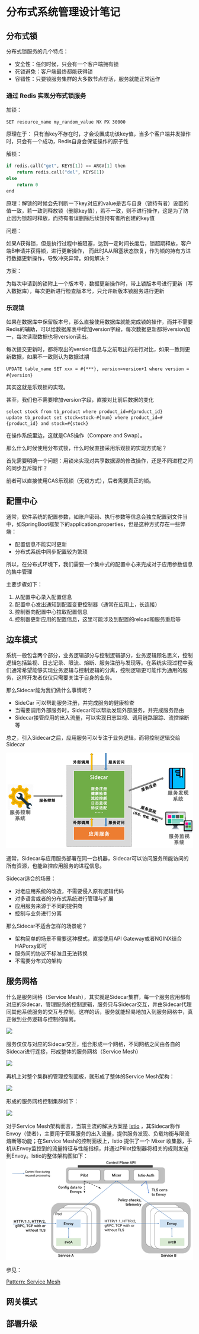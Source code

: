 # 分布式系统管理设计笔记

## 分布式锁

分布式锁服务的几个特点：

* 安全性：任何时候，只会有一个客户端拥有锁
* 死锁避免：客户端最终都能获得锁
* 容错性：只要锁服务集群的大多数节点存活，服务就能正常运作 

### 通过 Redis 实现分布式锁服务

加锁：

`SET resource_name my_random_value NX PX 30000`

原理在于： 只有当key不存在时，才会设置成功该key值，当多个客户端并发操作时，只会有一个成功，Redis自身会保证操作的原子性

解锁：

```python
if redis.call("get", KEYS[1]) == ARGV[1] then
	return redis.call("del", KEYS[1])
else 
	return 0
end

```

原理：解锁的时候会先判断一下key对应的value是否与自身（锁持有者）设置的值一致，若一致则释放锁（删除key值），若不一致，则不进行操作，这是为了防止因为锁超时释放，而持有者误删除后续锁持有者所创建的key值

问题：

如果A获得锁，但是执行过程中被阻塞，达到一定时间长度后，锁超期释放，客户端B申请并获得锁，进行更新操作， 而此时A从阻塞状态恢复，作为锁的持有方进行数据更新操作，导致冲突异常。如何解决？

方案：

为每次申请到的锁附上一个版本号，数据更新操作时，带上锁版本号进行更新（写入数据库），每次更新进行检查版本号，只允许新版本锁服务进行更新


### 乐观锁

如果在数据库中保留版本号，那么直接使用数据库就能完成锁的操作，而并不需要Redis的辅助，可以给数据库表中增加version字段，每次数据更新都将version加一，每次读取数据也将version读出。

每次提交更新时，都将取出的version信息与之前取出的进行对比，如果一致则更新数据，如果不一致则认为数据过期

`UPDATE table_name SET xxx = #{***}, version=version+1 where version = #{version}`

其实这就是乐观锁的实现。

甚至，我们也不需要增加version字段，直接对比前后数据的变化

```
select stock from tb_product where product_id=#{product_id}
update tb_product set stock=stock-#{num} where product_id=#{product_id} and stock=#{stock}
```

在操作系统里边，这就是CAS操作（Compare and Swap）。

那么什么时候使用分布式锁，什么时候直接采用乐观锁的实现方式呢？

首先需要明确一个问题：用锁来实现对共享数据源的修改操作，还是不同进程之间的同步互斥操作？

前者可以直接使用CAS乐观锁（无锁方式），后者需要真正的锁。

## 配置中心

通常，软件系统的配置参数，如账户密码、执行参数等信息会独立配置到文件当中，如SpringBoot框架下的application.properties，但是这种方式存在一些弊端：

* 配置信息不能实时更新
* 分布式系统中同步配置较为繁琐

所以，在分布式环境下，我们需要一个集中式的配置中心来完成对于应用参数信息的集中管理
 
 主要步骤如下：
 
 1. 从配置中心录入配置信息
 2. 配置中心发出通知到配置变更控制器（通常在应用上，长连接）
 3. 控制器向配置中心拉取配置信息
 4. 控制器更新应用的配置信息，这里可能涉及到配置的reload和服务重启等


## 边车模式

系统一般包含两个部分，业务逻辑部分与控制逻辑部分，业务逻辑顾名思义，控制逻辑包括监视、日志记录、限流、熔断、服务注册与发现等。在系统实现过程中我们通常希望能够实现业务逻辑与控制逻辑的分离，控制逻辑更可能作为通用的服务，这样开发者仅仅只需要关注于自身的业务。

那么Sidecar能为我们做什么事情呢？

* SideCar 可以帮助服务注册，并完成服务的健康检查
* 当需要调用外部服务时，Sidecar可以帮助发现外部服务，并完成服务路由
* Sidecar接管应用的出入流量，可以实现日志监视、调用链路跟踪、流控熔断等

总之，引入Sidecar之后，应用服务可以专注于业务逻辑，而将控制逻辑交给Sidecar

![](../images/sidecar.png)

通常，Sidecar与应用服务部署在同一台机器，Sidecar可以访问服务所能访问的所有资源，也能监控应用服务的进程信息。

Sidecar适合的场景：

* 对老应用系统的改造，不需要侵入原有逻辑代码
* 对多语言或者的分布式系统进行管理与扩展
* 应用服务来源于不同的提供商
* 控制与业务进行分离

那么Sidecar不适合怎样的场景呢？

* 架构简单的场景不需要这种模式，直接使用API Gateway或者NGINX结合HAPorxy即可
* 服务间的协议不标准且无法转换
* 不需要分布式的架构

## 服务网格

什么是服务网格（Service Mesh），其实就是Sidecar集群，每一个服务应用都有对应的Sidecar，管理服务的控制逻辑，服务只与Sidecar交互，并由Sidecar代理同其他系统服务的交互与控制，这样的话，服务就能轻易地加入到服务网格中，真正做到业务逻辑与控制的隔离。

![](http://philcalcado.com/img/service-mesh/6-a.png)

服务仅仅与对应的Sidecar交互，组合形成一个网格，不同网格之间由各自的Sidecar进行连接，形成整体的服务网格（Service Mesh）

![](http://philcalcado.com/img/service-mesh/mesh1.png)

再机上对整个集群的管理控制面板，就形成了整体的Service Mesh架构：

![](http://philcalcado.com/img/service-mesh/6-b.png)

形成的服务网格控制集群如下：

![](http://philcalcado.com/img/service-mesh/mesh3.png)

对于Service Mesh架构而言，当前主流的解决方案是 [Istio]() ，其Sidecar称作Envoy（使者），主要用于管理服务的出入流量，提供服务发现、负载均衡与限流熔断等功能；在Service Mesh的控制面板上，Istio 提供了一个 Mixer 收集器，手机从Envoy监控到的流量特征与性能指标，并通过Piilot控制器将相关的规则发送到Envoy。Istio的整体架构图如下：
![](../images/istio.png)

参见：

[Pattern: Service Mesh](http://philcalcado.com/2017/08/03/pattern_service_mesh.html)

## 网关模式



## 部署升级